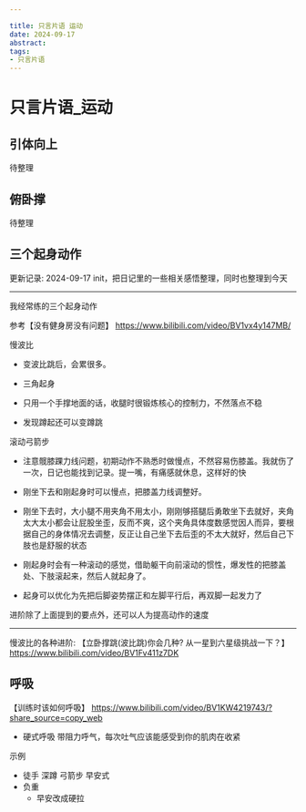 ```yaml
---

title: 只言片语 运动
date: 2024-09-17
abstract:   
tags: 
- 只言片语 
---
```


# 只言片语\_运动

## 引体向上

待整理

## 俯卧撑

待整理

## 三个起身动作

更新记录:
2024-09-17 init，把日记里的一些相关感悟整理，同时也整理到今天

---

我经常练的三个起身动作

参考【没有健身房没有问题】 https://www.bilibili.com/video/BV1vx4y147MB/

慢波比

-   变波比跳后，会累很多。
-   三角起身

-   只用一个手撑地面的话，收腿时很锻炼核心的控制力，不然落点不稳
-   发现蹲起还可以变蹲跳

滚动弓箭步

-   注意髋膝踝力线问题，初期动作不熟悉时做慢点，不然容易伤膝盖。我就伤了一次，日记也能找到记录。提一嘴，有痛感就休息，这样好的快
-   刚坐下去和刚起身时可以慢点，把膝盖力线调整好。
-   刚坐下去时，大小腿不用夹角不用太小，刚刚够搭腿后勇敢坐下去就好，夹角太大太小都会让屁股坐歪，反而不爽，这个夹角具体度数感觉因人而异，要根据自己的身体情况去调整，反正让自己坐下去后歪的不太大就好，然后自己下肢也是舒服的状态
-   刚起身时会有一种滚动的感觉，借助躯干向前滚动的惯性，爆发性的把膝盖处、下肢滚起来，然后人就起身了。

-   起身可以优化为先把后脚姿势摆正和左脚平行后，再双脚一起发力了

进阶除了上面提到的要点外，还可以人为提高动作的速度

---

慢波比的各种进阶:
【立卧撑跳(波比跳)你会几种? 从一星到六星级挑战一下？】 https://www.bilibili.com/video/BV1Fv411z7DK

## 呼吸

【训练时该如何呼吸】 https://www.bilibili.com/video/BV1KW4219743/?share_source=copy_web

-   硬式呼吸 带阻力呼气，每次吐气应该能感受到你的肌肉在收紧

示例

-   徒手 深蹲 弓箭步 早安式
-   负重
    -   早安改成硬拉
